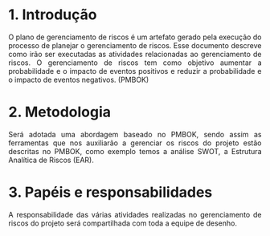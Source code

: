 # 1. Introdução

<p align="justify"> O plano de gerenciamento de riscos é um artefato gerado pela execução do processo de planejar o gerenciamento de riscos. Esse documento descreve como irão ser executadas as atividades relacionadas ao gerenciamento de riscos. O gerenciamento de riscos tem como objetivo aumentar a probabilidade e o impacto de eventos positivos e reduzir a probabilidade e o impacto de eventos negativos. (PMBOK)

# 2. Metodologia

<p align="justify"> Será adotada uma abordagem baseado no PMBOK, sendo assim as ferramentas que nos auxiliarão a gerenciar os riscos do projeto estão descritas no PMBOK, como exemplo temos a análise SWOT, a Estrutura Analítica de Riscos (EAR).

# 3. Papéis e responsabilidades

<p align="justify">A responsabilidade das várias atividades realizadas no gerenciamento de riscos do projeto será  compartilhada com toda a equipe de desenho.

